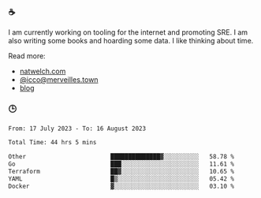 ### ☕

I am currently working on tooling for the internet and promoting SRE. I am also writing some books and hoarding some data. I like thinking about time. 

Read more:

 - [natwelch.com](https://natwelch.com)
 - [@icco@merveilles.town](https://merveilles.town/@icco)
 - [blog](https://writing.natwelch.com)

### 🕒

<!--START_SECTION:waka-->

```txt
From: 17 July 2023 - To: 16 August 2023

Total Time: 44 hrs 5 mins

Other                        ██████████████▓░░░░░░░░░░   58.78 %
Go                           ███░░░░░░░░░░░░░░░░░░░░░░   11.61 %
Terraform                    ██▓░░░░░░░░░░░░░░░░░░░░░░   10.65 %
YAML                         █▒░░░░░░░░░░░░░░░░░░░░░░░   05.42 %
Docker                       ▓░░░░░░░░░░░░░░░░░░░░░░░░   03.10 %
```

<!--END_SECTION:waka-->
